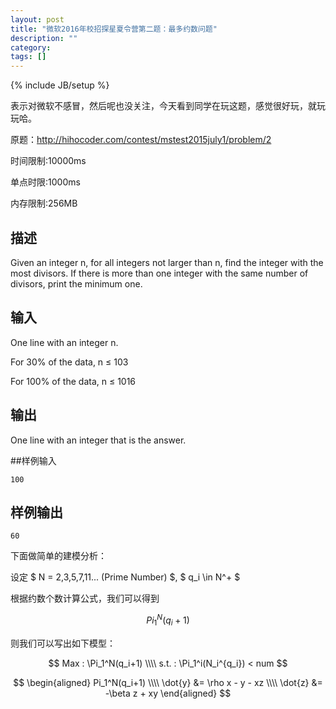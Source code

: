 ```yaml
---
layout: post
title: "微软2016年校招探星夏令营第二题：最多约数问题"
description: ""
category: 
tags: []
---
```

{% include JB/setup %}

表示对微软不感冒，然后呢也没关注，今天看到同学在玩这题，感觉很好玩，就玩玩哈。

原题：<http://hihocoder.com/contest/mstest2015july1/problem/2>

时间限制:10000ms

单点时限:1000ms

内存限制:256MB

## 描述

Given an integer n, for all integers not larger than n, find the integer with the most divisors. If there is more than one integer with the same number of divisors, print the minimum one.

## 输入
One line with an integer n.

For 30% of the data, n ≤ 103

For 100% of the data, n ≤ 1016

## 输出
One line with an integer that is the answer.

##样例输入

    100

## 样例输出

    60

下面做简单的建模分析：

设定 $ N = 2,3,5,7,11... (Prime Number) $, $ q_i \in N^+ $

根据约数个数计算公式，我们可以得到

$$ 
Pi_1^N(q_i+1)
$$

则我们可以写出如下模型：

$$ 
Max : \Pi_1^N(q_i+1) \\\\
s.t. : \Pi_1^i(N_i^{q_i}) < num 
$$

$$ 
\begin{aligned} 
Pi_1^N(q_i+1) \\\\
\dot{y} &= \rho x - y - xz \\\\
\dot{z} &= -\beta z + xy \end{aligned}
$$

